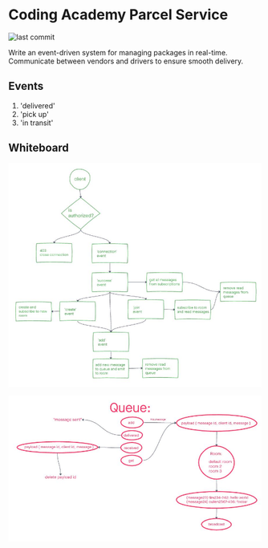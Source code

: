 # Coding Academy Parcel Service

![last commit](https://img.shields.io/github/last-commit/CullenSharp/CAPS)

Write an event-driven system for managing packages in real-time. Communicate between vendors and drivers to ensure smooth delivery.

## Events

1. 'delivered'
1. 'pick up'
1. 'in transit'

## Whiteboard

![UML1](./assets/UML1.JPG)

![UML2](./assets/UML2.JPG)